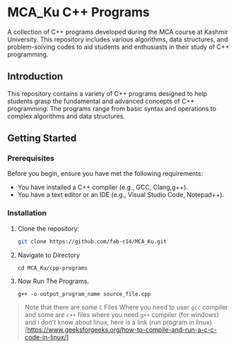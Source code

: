 # MCA_Ku C++ Programs

A collection of C++ programs developed during the MCA course at Kashmir University. This repository includes various algorithms, data structures, and problem-solving codes to aid students and enthusiasts in their study of C++ programming.

## Introduction

This repository contains a variety of C++ programs designed to help students grasp the fundamental and advanced concepts of C++ programming. The programs range from basic syntax and operations to complex algorithms and data structures.

## Getting Started

### Prerequisites

Before you begin, ensure you have met the following requirements:

- You have installed a C++ compiler (e.g., GCC, Clang,g++).
- You have a text editor or an IDE (e.g., Visual Studio Code, Notepad++).

### Installation

1. Clone the repository:
   ```sh
   git clone https://github.com/fab-c14/MCA_Ku.git
   ```
2. Navigate to Directory
   ```
   cd MCA_Ku/cpp-programs
   ```
3. Now Run The Programs.
   ```
   g++ -o output_program_name source_file.cpp
   ```
> Note that there are some `C` Files Where you need to user `gcc` compiler and some are `c++` files where you need `g++` compiler (for windows) and i don't know about linux, here is a link (run program in linux)[https://www.geeksforgeeks.org/how-to-compile-and-run-a-c-c-code-in-linux/]

